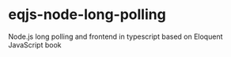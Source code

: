 # eqjs-node-long-polling

Node.js long polling and frontend in typescript based on Eloquent JavaScript book